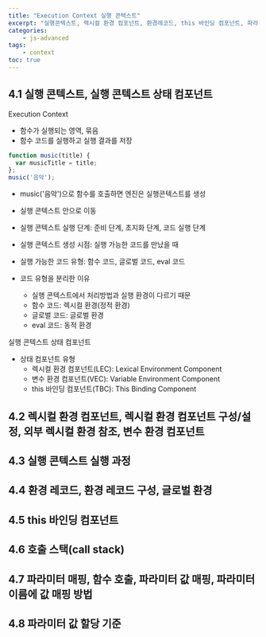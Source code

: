 ```yaml
--- 
title: "Execution Context 실행 콘텍스트" 
excerpt: "실행콘텍스트, 렉시컬 환경 컴포넌트, 환경레코드, this 바인딩 컴포넌트, 파라미터 매핑"
categories: 
    - js-advanced
tags: 
    - context
toc: true
--- 
```

## 4.1 실행 콘텍스트, 실행 콘텍스트 상태 컴포넌트

Execution Context  
- 함수가 실행되는 영역, 묶음
- 함수 코드를 실행하고 실행 결과를 저장

```javascript
function music(title) {
  var musicTitle = title;
};
music('음악');
```

- music('음악')으로 함수를 호출하면 엔진은 실행콘텍스트를 생성
- 실행 콘텍스트 안으로 이동
- 실행 콘텍스트 실행 단계: 준비 단계, 초지화 단계, 코드 실행 단계

- 실행 콘텍스트 생성 시점: 실행 가능한 코드를 만났을 때
- 실행 가능한 코드 유형: 함수 코드, 글로벌 코드, eval 코드
- 코드 유형을 분리한 이유
  - 실행 콘텍스트에서 처리방법과 실행 환경이 다르기 때문
  - 함수 코드: 렉시컬 환경(정적 환경)
  - 글로벌 코드: 글로벌 환경
  - eval 코드: 동적 환경

실행 콘텍스트 상태 컴포넌트  
- 상태 컴포넌트 유형
  - 렉시컬 환경 컴포넌트(LEC): Lexical Environment Component
  - 변수 환경 컴포넌트(VEC): Variable Environment Component
  - this 바인딩 컴포넌트(TBC): This Binding Component

## 4.2 렉시컬 환경 컴포넌트, 렉시컬 환경 컴포넌트 구성/설정, 외부 렉시컬 환경 참조, 변수 환경 컴포넌트

## 4.3 실행 콘텍스트 실행 과정

## 4.4 환경 레코드, 환경 레코드 구성, 글로벌 환경

## 4.5 this 바인딩 컴포넌트

## 4.6 호출 스택(call stack)

## 4.7 파라미터 매핑, 함수 호출, 파라미터 값 매핑, 파라미터 이름에 값 매핑 방법

## 4.8 파라미터 값 할당 기준


